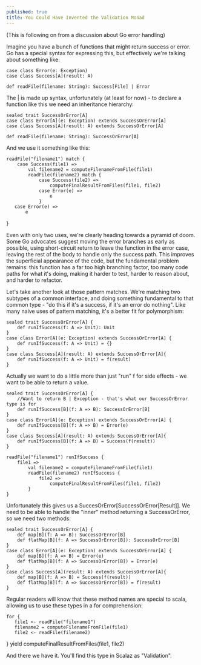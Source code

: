 ```yaml
---
published: true
title: You Could Have Invented the Validation Monad
---
```


(This is following on from a discussion about Go error handling)

Imagine you have a bunch of functions that might return success or error. Go has a special syntax for expressing this, but effectively we're talking about something like:

    case class Error(e: Exception)
    case class Success[A](result: A)
    
    def readFile(filename: String): Success[File] | Error

The | is made up syntax, unfortunately (at least for now) - to declare a function like this we need an inheritance hierarchy:

    sealed trait SuccessOrError[A]
    case class Error[A](e: Exception) extends SuccessOrError[A]
    case class Success[A](result: A) extends SuccessOrError[A]
    
    def readFile(filename: String): SuccessOrError[A]

And we use it something like this:

    readFile("filename1") match {
    	case Success(file1) =>
            val filename2 = computeFilenameFromFile(file1)
            readFile(filename2) match {
                case Success(file2) =>
                    computeFinalResultFromFiles(file1, file2)
                case Error(e) =>
                    e
                }
       case Error(e) =>
           e
   }
            
Even with only two uses, we're clearly heading towards a pyramid of doom. Some Go advocates suggest moving the error branches as early as possible, using short-circuit return to leave the function in the error case, leaving the rest of the body to handle only the success path. This improves the superficial appearance of the code, but the fundamental problem remains: this function has a far too high branching factor, too many code paths for what it's doing, making it harder to test, harder to reason about, and harder to refactor.

Let's take another look at those pattern matches. We're matching two subtypes of a common interface, and doing something fundamental to that common type - "do this if it's a success, if it's an error do nothing". Like many naive uses of pattern matching, it's a better fit for polymorphism:

    sealed trait SuccessOrError[A] {
        def runIfSuccess(f: A => Unit): Unit
    }
    case class Error[A](e: Exception) extends SuccessOrError[A] {
        def runIfSuccess(f: A => Unit) = {}
    }
    case class Success[A](result: A) extends SuccessOrError[A]{
        def runIfSuccess(f: A => Unit) = f(result)
    }

Actually we want to do a little more than just "run" f for side effects - we want to be able to return a value.

    sealed trait SuccessOrError[A] {
        //Want to return B | Exception - that's what our SuccessOrError type is for
        def runIfSuccess[B](f: A => B): SuccessOrError[B]
    }
    case class Error[A](e: Exception) extends SuccessOrError[A] {
        def runIfSuccess[B](f: A => B) = Error(e)
    }
    case class Success[A](result: A) extends SuccessOrError[A]{
        def runIfSuccess[B](f: A => B) = Success(f(result))
    }
    
    readFile("filename1") runIfSuccess {
    	file1 =>
            val filename2 = computeFilenameFromFile(file1)
            readFile(filename2) runIfSuccess {
                file2 =>
                    computeFinalResultFromFiles(file1, file2)
            }
    }

Unfortunately this gives us a SuccesOrError[SuccessOrError[Result]]. We need to be able to handle the "inner" method returning a SuccessOrError, so we need two methods:

    sealed trait SuccessOrError[A] {
        def map[B](f: A => B): SuccessOrError[B]
        def flatMap[B](f: A => SuccessOrError[B]): SuccessOrError[B]
    }
    case class Error[A](e: Exception) extends SuccessOrError[A] {
        def map[B](f: A => B) = Error(e)
        def flatMap[B](f: A => SuccessOrError[B]) = Error(e)
    }
    case class Success[A](result: A) extends SuccessOrError[A]{
        def map[B](f: A => B) = Success(f(result))
        def flatMap[B](f: A => SuccessOrError[B]) = f(result)
    }

Regular readers will know that these method names are special to scala, allowing us to use these types in a for comprehension:

    for {
       file1 <- readFile("filename1")
       filename2 = computeFilenameFromFile(file1)
       file2 <- readFile(filename2)
   } yield computeFinalResultFromFiles(file1, file2)

And there we have it. You'll find this type in Scalaz as "Validation".